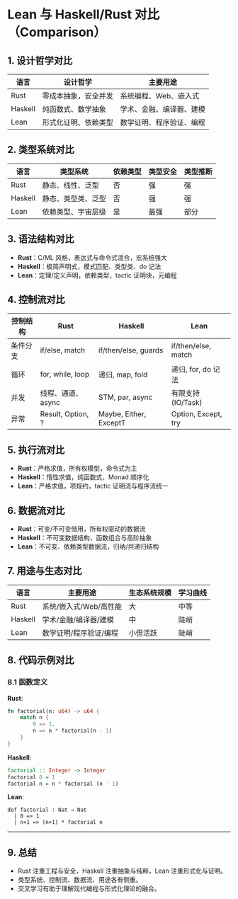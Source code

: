 # Lean 与 Haskell/Rust 对比（Comparison）

## 1. 设计哲学对比

| 语言   | 设计哲学                   | 主要用途                   |
|--------|----------------------------|----------------------------|
| Rust   | 零成本抽象，安全并发       | 系统编程、Web、嵌入式      |
| Haskell| 纯函数式、数学抽象         | 学术、金融、编译器、建模   |
| Lean   | 形式化证明、依赖类型       | 数学证明、程序验证、编程   |

## 2. 类型系统对比

| 语言   | 类型系统           | 依赖类型 | 类型安全 | 类型推断 |
|--------|--------------------|----------|----------|----------|
| Rust   | 静态、线性、泛型   | 否       | 强       | 强       |
| Haskell| 静态、类型类、泛型 | 否       | 强       | 强       |
| Lean   | 依赖类型、宇宙层级 | 是       | 最强     | 部分     |

## 3. 语法结构对比

- **Rust**：C/ML 风格，表达式与命令式混合，宏系统强大
- **Haskell**：极简声明式，模式匹配、类型类、do 记法
- **Lean**：定理/定义声明，依赖类型，tactic 证明块，元编程

## 4. 控制流对比

| 控制结构 | Rust                | Haskell                | Lean                  |
|----------|---------------------|------------------------|-----------------------|
| 条件分支 | if/else, match      | if/then/else, guards   | if/then/else, match   |
| 循环     | for, while, loop    | 递归, map, fold        | 递归, for, do 记法    |
| 并发     | 线程、通道、async   | STM, par, async        | 有限支持(IO/Task)     |
| 异常     | Result, Option, ?   | Maybe, Either, ExceptT | Option, Except, try   |

## 5. 执行流对比

- **Rust**：严格求值，所有权模型，命令式为主
- **Haskell**：惰性求值，纯函数式，Monad 顺序化
- **Lean**：严格求值，项规约，tactic 证明流与程序流统一

## 6. 数据流对比

- **Rust**：可变/不可变借用，所有权驱动的数据流
- **Haskell**：不可变数据结构，函数组合与高阶抽象
- **Lean**：不可变、依赖类型数据流，归纳/共递归结构

## 7. 用途与生态对比

| 语言   | 主要用途                   | 生态系统规模 | 学习曲线 |
|--------|----------------------------|--------------|----------|
| Rust   | 系统/嵌入式/Web/高性能     | 大           | 中等     |
| Haskell| 学术/金融/编译器/建模      | 中           | 陡峭     |
| Lean   | 数学证明/程序验证/编程     | 小但活跃     | 陡峭     |

## 8. 代码示例对比

### 8.1 函数定义

**Rust**:

```rust
fn factorial(n: u64) -> u64 {
    match n {
        0 => 1,
        n => n * factorial(n - 1)
    }
}
```

**Haskell**:

```haskell
factorial :: Integer -> Integer
factorial 0 = 1
factorial n = n * factorial (n - 1)
```

**Lean**:

```lean
def factorial : Nat → Nat
  | 0 => 1
  | n+1 => (n+1) * factorial n
```

---

## 9. 总结

- Rust 注重工程与安全，Haskell 注重抽象与纯粹，Lean 注重形式化与证明。
- 类型系统、控制流、数据流、用途各有侧重。
- 交叉学习有助于理解现代编程与形式化理论的融合。
